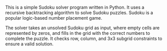 This is a simple Sudoku solver program written in Python. It uses a recursive backtracking algorithm to solve Sudoku puzzles. Sudoku is a popular logic-based number placement game.

The solver takes an unsolved Sudoku grid as input, where empty cells are represented by zeros, and fills in the grid with the correct numbers to complete the puzzle. It checks row, column, and 3x3 subgrid constraints to ensure a valid solution.

